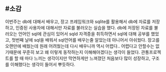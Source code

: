 #소감
---
이번주는 db에 대해서 배우고, 장고 프레임워크와 sqlite를 활용해서 db에 자료를 저장하고, 인증된 사용자에 대해서만 자료를 불러오는 실습을 했다.
db에 저장된 자료를 불러오는 언어인 sql에 관심이 있어서 sqld 자격증을 취득하면서 sql에 대해 공부를 했었고,
첫번째 날에 sql을 배워서 sql언어를 배우는줄 알았는데 아니어서 아쉬웠다.
장고를 오랜만에 배웠는데 원래 어려웠는데 다시 배우니까 역시 어렵다.. 어렵다고 안할수는 없기때문에 꾸준히 보고 왜 이렇게 동작하는지 이해해야겠다는 생각이 들었다.
관통프로젝트를 할 때 마다 느끼는 생각이지만 막연하게만 느껴졌던 처음보다 많이 성장하고, 구조를 이해했다는 생각이 들어서 뿌듯하다.
